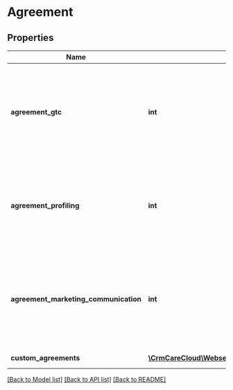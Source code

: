 # Agreement

## Properties
Name | Type | Description | Notes
------------ | ------------- | ------------- | -------------
**agreement_gtc** | **int** | Consent to General Terms &amp; Conditions *Possible values: 0 - no, consent canceled / 1 - yes, consent given / 2 - consent not set* | 
**agreement_profiling** | **int** | Consent to profiling *Possible values: 0 - no, consent canceled / 1 - yes, consent given / 2 - consent not set* | 
**agreement_marketing_communication** | **int** | Consent to marketing communication *Possible values: 0 - no, consent canceled / 1 - yes, consent given / 2 - consent not set* | 
**custom_agreements** | [**\CrmCareCloud\Webservice\RestApi\Client\Model\CustomAgreements[]**](CustomAgreements.md) | Custom agreements | [optional] 

[[Back to Model list]](../../README.md#documentation-for-models) [[Back to API list]](../../README.md#documentation-for-api-endpoints) [[Back to README]](../../README.md)


